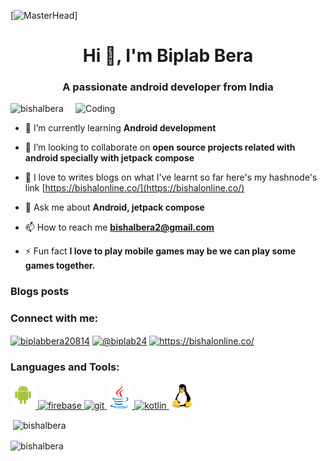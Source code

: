 [![MasterHead](https://www.sysbunny.com/blog/wp-content/uploads/2018/02/hire-android-developer.png)]
<h1 align="center">Hi 👋, I'm Biplab Bera</h1>
<h3 align="center">A passionate android developer from India</h3>
<img align="right" alt="Coding" width="400" src="https://cdn.dribbble.com/users/926537/screenshots/4502924/python-2.gif">

<p align="left"> <img src="https://komarev.com/ghpvc/?username=bishalbera&label=Profile%20views&color=0e75b6&style=flat" alt="bishalbera" /> </p>

- 🌱 I’m currently learning **Android development**

- 👯 I’m looking to collaborate on **open source projects related with android specially with jetpack compose**

- 📝 I love to writes blogs on what I've learnt so far here's my hashnode's link [https://bishalonline.co/](https://bishalonline.co/)

- 💬 Ask me about **Android, jetpack compose**

- 📫 How to reach me **bishalbera2@gmail.com**

- ⚡ Fun fact **I love to play mobile games may be we can play some games together.**

### Blogs posts
<!-- BLOG-POST-LIST:START -->
<!-- BLOG-POST-LIST:END -->

<h3 align="left">Connect with me:</h3>
<p align="left">
<a href="https://twitter.com/biplabbera20814" target="blank"><img align="center" src="https://raw.githubusercontent.com/rahuldkjain/github-profile-readme-generator/master/src/images/icons/Social/twitter.svg" alt="biplabbera20814" height="30" width="40" /></a>
<a href="https://hashnode.com/@biplab24" target="blank"><img align="center" src="https://raw.githubusercontent.com/rahuldkjain/github-profile-readme-generator/master/src/images/icons/Social/hashnode.svg" alt="@biplab24" height="30" width="40" /></a>
<a href="/https://bishalonline.co/" target="blank"><img align="center" src="https://raw.githubusercontent.com/rahuldkjain/github-profile-readme-generator/master/src/images/icons/Social/rss.svg" alt="https://bishalonline.co/" height="30" width="40" /></a>
</p>

<h3 align="left">Languages and Tools:</h3>
<p align="left"> <a href="https://developer.android.com" target="_blank" rel="noreferrer"> <img src="https://raw.githubusercontent.com/devicons/devicon/master/icons/android/android-original-wordmark.svg" alt="android" width="40" height="40"/> </a> <a href="https://firebase.google.com/" target="_blank" rel="noreferrer"> <img src="https://www.vectorlogo.zone/logos/firebase/firebase-icon.svg" alt="firebase" width="40" height="40"/> </a> <a href="https://git-scm.com/" target="_blank" rel="noreferrer"> <img src="https://www.vectorlogo.zone/logos/git-scm/git-scm-icon.svg" alt="git" width="40" height="40"/> </a> <a href="https://www.java.com" target="_blank" rel="noreferrer"> <img src="https://raw.githubusercontent.com/devicons/devicon/master/icons/java/java-original.svg" alt="java" width="40" height="40"/> </a> <a href="https://kotlinlang.org" target="_blank" rel="noreferrer"> <img src="https://www.vectorlogo.zone/logos/kotlinlang/kotlinlang-icon.svg" alt="kotlin" width="40" height="40"/> </a> <a href="https://www.linux.org/" target="_blank" rel="noreferrer"> <img src="https://raw.githubusercontent.com/devicons/devicon/master/icons/linux/linux-original.svg" alt="linux" width="40" height="40"/> </a> </p>

<p>&nbsp;<img align="center" src="https://github-readme-stats.vercel.app/api?username=bishalbera&show_icons=true&locale=en" alt="bishalbera" /></p>

<p><img align="center" src="https://github-readme-streak-stats.herokuapp.com/?user=bishalbera&" alt="bishalbera" /></p>
